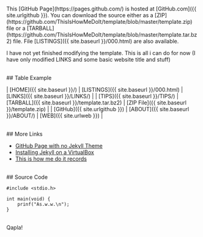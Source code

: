 ---
---

<br>
This [GitHub Page](https://pages.github.com/) is hosted at [GitHub.com]({{ site.urlgithub }}).
You can download the source either as a
[ZIP](https://github.com/ThisIsHowMeDoIt/template/blob/master/template.zip) file or a
[TARBALL](https://github.com/ThisIsHowMeDoIt/template/blob/master/template.tar.bz2) file.
File [LISTINGS]({{ site.baseurl }}/000.html) are also available.

I have not yet finished modifying the template. This is all i can do for now
(I have only modified LINKS and some basic website title and stuff)


<br>
## Table Example

| [HOME]({{ site.baseurl }}/) | [LISTINGS]({{ site.baseurl }}/000.html) | [LINKS]({{ site.baseurl }}/LINKS/) |
| [TIPS]({{ site.baseurl }}/TIPS/) | [TARBALL]({{ site.baseurl }}/template.tar.bz2) | [ZIP File]({{ site.baseurl }}/template.zip) |
| [GitHub]({{ site.urlgithub }}) | [ABOUT]({{ site.baseurl }}/ABOUT/) | [WEB]({{ site.urlweb }}) |

<br>
## More Links

* [GitHub Page with no Jekyll Theme](https://doit.vlsm.org/001.md)
* [Installing Jekyll on a VirtualBox](https://doit.vlsm.org/005.md)
* [This is how me do it records](https://doit.vlsm.org/)

<br>
## Source Code

```
#include <stdio.h>

int main(void) {
    prinf("As.w.w.\n");
}

```

<br>
Qapla!

